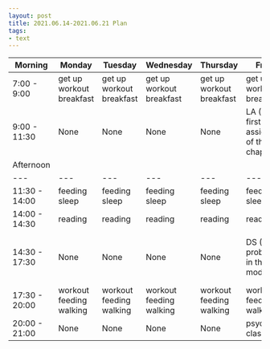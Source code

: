 ```yaml
---
layout: post
title: 2021.06.14-2021.06.21 Plan
tags:
- text
---
```


| Morning  | Monday | Tuesday | Wednesday  | Thursday  | Friday  | Saturday  | Sunday  |
|---|---|---|---|---|---|---|---|
| 7:00 - 9:00  | get up workout breakfast | get up workout breakfast | get up workout breakfast | get up workout breakfast | get up workout breakfast | get up workout breakfast | get up workout breakfast |
| 9:00 - 11:30 | None | None | None | None | LA (The first assignment of the sixth chapter) | LA (The second assignment of the sixth chapter) | do something I like |
| Afternoon  |   |   |   |   |   |   |   |
|---|---|---|---|---|---|---|---|
| 11:30 - 14:00  | feeding sleep | feeding sleep | feeding sleep | feeding sleep | feeding sleep | feeding sleep | feeding sleep |
| 14:00 - 14:30  | reading | reading | reading | reading | reading | reading | reading |
| 14:30 - 17:30  | None | None | None  | None  | DS (The problems in the module 3) | DL (the assignment of week 1 in thefirst class) | do something I like |
| 17:30 - 20:00  | workout feeding walking | workout feeding walking  | workout feeding walking | workout feeding walking | workout feeding walking | workout feeding walking | workout feeding walking |
| 20:00 - 21:00  | None  | None  | None  | None  | psychology class | psychology class | psychology class |